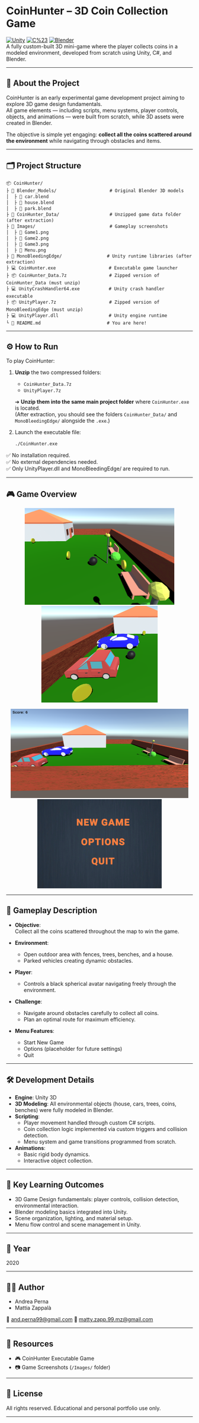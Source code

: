 # CoinHunter – 3D Coin Collection Game

[![Unity](https://img.shields.io/badge/Engine-Unity-100000?logo=unity)](https://unity.com/) [![C%23](https://img.shields.io/badge/Language-C%23-blue?logo=c-sharp)](https://learn.microsoft.com/en-us/dotnet/csharp/) [![Blender](https://img.shields.io/badge/3D%20Models-Blender-orange?logo=blender)](https://www.blender.org/)  
A fully custom-built 3D mini-game where the player collects coins in a modeled environment, developed from scratch using Unity, C#, and Blender.

---

## 🧠 About the Project

CoinHunter is an early experimental game development project aiming to explore 3D game design fundamentals.  
All game elements — including scripts, menu systems, player controls, objects, and animations — were built from scratch, while 3D assets were created in Blender.

The objective is simple yet engaging: **collect all the coins scattered around the environment** while navigating through obstacles and items.

---

## 🗂 Project Structure

```
📦 CoinHunter/
├ 📁 Blender_Models/                    # Original Blender 3D models
│  ├ 🧩 car.blend
│  ├ 🧩 house.blend
│  ├ 🧩 park.blend
├ 📁 CoinHunter_Data/                   # Unzipped game data folder (after extraction)
├ 📁 Images/                            # Gameplay screenshots
│  ├ 📸 Game1.png
│  ├ 📸 Game2.png
│  ├ 📸 Game3.png
│  ├ 📸 Menu.png
├ 📁 MonoBleedingEdge/                 # Unity runtime libraries (after extraction)
├ 💻 CoinHunter.exe                    # Executable game launcher
├ 📦 CoinHunter_Data.7z                # Zipped version of CoinHunter_Data (must unzip)
├ 💻 UnityCrashHandler64.exe           # Unity crash handler executable
├ 📦 UnityPlayer.7z                    # Zipped version of MonoBleedingEdge (must unzip)
├ 💻 UnityPlayer.dll                   # Unity engine runtime
└ 📄 README.md                         # You are here!
```

---

## ⚙️ How to Run

To play CoinHunter:

1. **Unzip** the two compressed folders:
   - `CoinHunter_Data.7z`
   - `UnityPlayer.7z`
   
   ➔ **Unzip them into the same main project folder** where `CoinHunter.exe` is located.  
   (After extraction, you should see the folders `CoinHunter_Data/` and `MonoBleedingEdge/` alongside the `.exe`.)

2. Launch the executable file:
   ```bash
   ./CoinHunter.exe
   ```

✅ No installation required.  
✅ No external dependencies needed.  
✅ Only UnityPlayer.dll and MonoBleedingEdge/ are required to run.

---

## 🎮 Game Overview

<p align="center">
  <img src="./Images/Game1.png" height="260"/>
  <img src="./Images/Game2.png" height="260"/>
</p>

<p align="center">
  <img src="./Images/Game3.png" height="240"/>
  <img src="./Images/Menu.png" height="240"/>
</p>

---

## 🎯 Gameplay Description

- **Objective**:  
  Collect all the coins scattered throughout the map to win the game.
  
- **Environment**:
  - Open outdoor area with fences, trees, benches, and a house.
  - Parked vehicles creating dynamic obstacles.
  
- **Player**:
  - Controls a black spherical avatar navigating freely through the environment.
  
- **Challenge**:
  - Navigate around obstacles carefully to collect all coins.
  - Plan an optimal route for maximum efficiency.

- **Menu Features**:
  - Start New Game
  - Options (placeholder for future settings)
  - Quit

---

## 🛠 Development Details

- **Engine**: Unity 3D
- **3D Modeling**: All environmental objects (house, cars, trees, coins, benches) were fully modeled in Blender.
- **Scripting**:  
  - Player movement handled through custom C# scripts.
  - Coin collection logic implemented via custom triggers and collision detection.
  - Menu system and game transitions programmed from scratch.
- **Animations**:  
  - Basic rigid body dynamics.
  - Interactive object collection.

---

## 🧪 Key Learning Outcomes

- 3D Game Design fundamentals: player controls, collision detection, environmental interaction.
- Blender modeling basics integrated into Unity.
- Scene organization, lighting, and material setup.
- Menu flow control and scene management in Unity.

---

## 📅 Year

2020

---

## 👨‍🎓 Author

- Andrea Perna
- Mattia Zappalà

📧 and.perna99@gmail.com
📧 matty.zapp.99.mz@gmail.com

---

## 📎 Resources

- 🎮 CoinHunter Executable Game
- 📷 Game Screenshots (`/Images/` folder)

---

## 📜 License

All rights reserved. Educational and personal portfolio use only.

---
